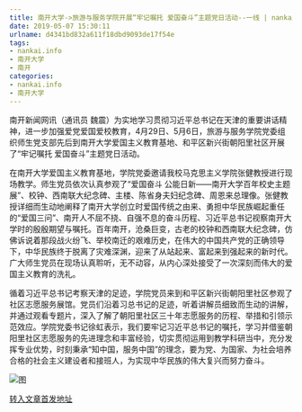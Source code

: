 ```yaml
---
title: 南开大学->旅游与服务学院开展“牢记嘱托 爱国奋斗”主题党日活动--一线 | nankai.info
date: 2019-05-07 15:30:11
urlname: d4341bd832a611f18dbd9093de17f54e
tags: 
- nankai.info
- 南开大学
- 南开
categories:
- nankai.info
- 南开大学
---
```



南开新闻网讯（通讯员 魏震）为实地学习贯彻习近平总书记在天津的重要讲话精神，进一步加强爱党爱国爱校教育，4月29日、5月6日，旅游与服务学院党委组织师生党支部先后到南开大学爱国主义教育基地、和平区新兴街朝阳里社区开展了“牢记嘱托 爱国奋斗”主题党日活动。

在南开大学爱国主义教育基地，学院党委邀请我校马克思主义学院张健教授进行现场教学。师生党员依次认真参观了“爱国奋斗 公能日新——南开大学百年校史主题展”、校钟、西南联大纪念碑、主楼、陈省身夫妇纪念碑、周恩来总理像。张健教授详细而生动地阐释了南开大学创立时爱国传统之由来、勇担中华民族崛起重任的“爱国三问”、南开人不屈不挠、自强不息的奋斗历程、习近平总书记视察南开大学时的殷殷期望与嘱托。百年南开，沧桑巨变，古老的校钟和西南联大纪念碑，仿佛诉说着那段战火纷飞、举校南迁的艰难历史，在伟大的中国共产党的正确领导下，中华民族终于脱离了灾难深渊，迎来了从站起来、富起来到强起来的新时代。广大师生党员在现场认真聆听，无不动容，从内心深处接受了一次深刻而伟大的爱国主义教育的洗礼。

循着习近平总书记考察天津的足迹，学院党员来到和平区新兴街朝阳里社区参观了社区志愿服务展馆。党员们沿着习总书记的足迹，听着讲解员细致而生动的讲解，并通过观看专题片，深入了解了朝阳里社区三十年志愿服务的历程、举措和引领示范效应。学院党委书记徐虹表示，我们要牢记习近平总书记的嘱托，学习并借鉴朝阳里社区志愿服务的先进理念和丰富经验，切实贯彻运用到教学科研当中，充分发挥专业优势，时刻秉承“知中国，服务中国”的理念，要为党、为国家、为社会培养合格的社会主义建设者和接班人，为实现中华民族的伟大复兴而努力奋斗。



![图](http://news.nankai.edu.cn/pic/0/00/35/28/352824_404967.jpg)

[转入文章首发地址](http://news.nankai.edu.cn/zhxw/system/2019/05/07/000449275.shtml)